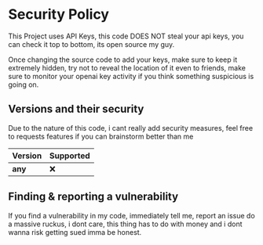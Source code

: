 # Security Policy

This Project uses API Keys, this code DOES NOT steal your api keys, you can check it top to bottom, its open source my guy.

Once changing the source code to add your keys, make sure to keep it extremely hidden, try not to reveal the location of it even to friends, make sure to monitor your openai key activity if you think something suspicious is going on.

## Versions and their security

Due to the nature of this code, i cant really add security measures, feel free to requests features if you can brainstorm better than me

| Version | Supported          |
| ------- | ------------------ |
| __any__   |           :x: |

## Finding & reporting a vulnerability

If you find a vulnerability in my code, immediately tell me, report an issue do a massive ruckus, i dont care, this thing has to do with money and i dont wanna risk getting sued imma be honest.
